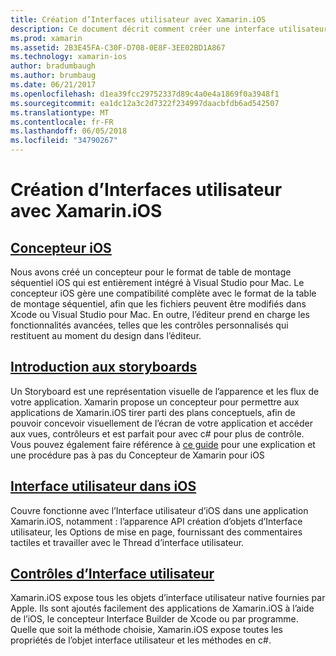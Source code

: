 ```yaml
---
title: Création d’Interfaces utilisateur avec Xamarin.iOS
description: Ce document décrit comment créer une interface utilisateur dans une application Xamarin.iOS. Il fournit des liens vers les guides sur le Concepteur d’iOS, les animations, les concepts d’interface générale d’iOS et les iOS utilisateur de contrôles d’interface.
ms.prod: xamarin
ms.assetid: 2B3E45FA-C30F-D708-0E8F-3EE02BD1A867
ms.technology: xamarin-ios
author: bradumbaugh
ms.author: brumbaug
ms.date: 06/21/2017
ms.openlocfilehash: d1ea39fcc29752337d89c4a0e4a1869f0a3948f1
ms.sourcegitcommit: ea1dc12a3c2d7322f234997daacbfdb6ad542507
ms.translationtype: MT
ms.contentlocale: fr-FR
ms.lasthandoff: 06/05/2018
ms.locfileid: "34790267"
---
```

# <a name="building-user-interfaces-with-xamarinios"></a>Création d’Interfaces utilisateur avec Xamarin.iOS

## <a name="ios-designeriosuser-interfacedesignerindexmd"></a>[Concepteur iOS](~/ios/user-interface/designer/index.md)

Nous avons créé un concepteur pour le format de table de montage séquentiel iOS qui est entièrement intégré à Visual Studio pour Mac. Le concepteur iOS gère une compatibilité complète avec le format de la table de montage séquentiel, afin que les fichiers peuvent être modifiés dans Xcode ou Visual Studio pour Mac. En outre, l’éditeur prend en charge les fonctionnalités avancées, telles que les contrôles personnalisés qui restituent au moment du design dans l’éditeur.

## <a name="introduction-to-storyboardsiosuser-interfacestoryboardsindexmd"></a>[Introduction aux storyboards](~/ios/user-interface/storyboards/index.md)

Un Storyboard est une représentation visuelle de l’apparence et les flux de votre application. Xamarin propose un concepteur pour permettre aux applications de Xamarin.iOS tirer parti des plans conceptuels, afin de pouvoir concevoir visuellement de l’écran de votre application et accéder aux vues, contrôleurs et est parfait pour avec c# pour plus de contrôle. Vous pouvez également faire référence à [ce guide](~/ios/user-interface/designer/introduction.md) pour une explication et une procédure pas à pas du Concepteur de Xamarin pour iOS

## <a name="user-interface-in-iosiosuser-interfaceios-uiindexmd"></a>[Interface utilisateur dans iOS](~/ios/user-interface/ios-ui/index.md)

Couvre fonctionne avec l’Interface utilisateur d’iOS dans une application Xamarin.iOS, notamment : l’apparence API création d’objets d’Interface utilisateur, les Options de mise en page, fournissant des commentaires tactiles et travailler avec le Thread d’interface utilisateur.

## <a name="user-interface-controlsiosuser-interfacecontrolsindexmd"></a>[Contrôles d’Interface utilisateur](~/ios/user-interface/controls/index.md)

Xamarin.iOS expose tous les objets d’interface utilisateur native fournies par Apple. Ils sont ajoutés facilement des applications de Xamarin.iOS à l’aide de l’iOS, le concepteur Interface Builder de Xcode ou par programme. Quelle que soit la méthode choisie, Xamarin.iOS expose toutes les propriétés de l’objet interface utilisateur et les méthodes en c#.

